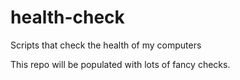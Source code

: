 # health-check
Scripts that check the health of my computers

This repo will be populated with lots of fancy checks. 
